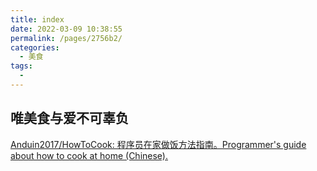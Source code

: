 ```yaml
---
title: index
date: 2022-03-09 10:38:55
permalink: /pages/2756b2/
categories:
  - 美食
tags:
  - 
---
```

## 唯美食与爱不可辜负

[Anduin2017/HowToCook: 程序员在家做饭方法指南。Programmer's guide about how to cook at home (Chinese).](https://github.com/Anduin2017/HowToCook)
